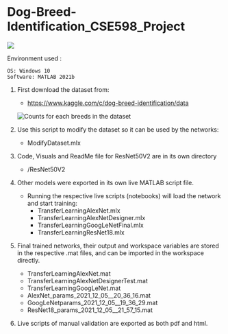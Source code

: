 # Dog-Breed-Identification_CSE598_Project

 ![](https://i.ibb.co/MDHcjJy/00c14d34a725db12068402e4ce714d4c.jpg)

Environment used :
```
OS: Windows 10
Software: MATLAB 2021b
```

1. First download the dataset from:
	- https://www.kaggle.com/c/dog-breed-identification/data

	![Counts for each breeds in the dataset](https://i.ibb.co/nBRXS33/Res-Net-Count-Breeds.png)


2. Use this script to modify the dataset so it can be used by the networks:
	- ModifyDataset.mlx

3. Code, Visuals and ReadMe file for ResNet50V2 are in its own directory
	- /ResNet50V2

4. Other models were exported in its own live MATLAB script file.
	- Running the respective live scripts (notebooks) will load the network and start training:
		- TransferLearningAlexNet.mlx
		- TransferLearningAlexNetDesigner.mlx
		- TransferLearningGoogLeNetFinal.mlx
		- TransferLearningResNet18.mlx

4. Final trained networks, their output and workspace variables are stored in the respective .mat files, and can be imported in the workspace directly.
	- TransferLearningAlexNet.mat
	- TransferLearningAlexNetDesignerTest.mat
	- TransferLearningGoogLeNet.mat
	- AlexNet_params_2021_12_05__20_36_16.mat
	- GoogLeNetparams_2021_12_05__19_36_29.mat
	- ResNet18_params_2021_12_05__21_57_15.mat

5. Live scripts of manual validation are exported as both pdf and html.
